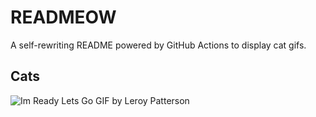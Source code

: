 # READMEOW

A self-rewriting README powered by GitHub Actions to display cat gifs.

## Cats

![Im Ready Lets Go GIF by Leroy Patterson](https://media1.giphy.com/media/CjmvTCZf2U3p09Cn0h/200.gif?cid=9acd02dawxtetbda3ap6c2ptunko7lz1ewti70gc2rp6mk3c&ep=v1_gifs_search&rid=200.gif&ct=g)
